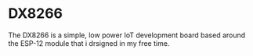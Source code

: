 # DX8266

The DX8266 is a simple, low power IoT development board based around the ESP-12 module that i drsigned in my free time. 


